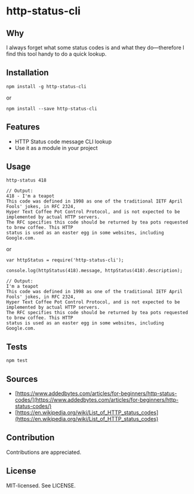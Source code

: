http-status-cli
======

Why
------
I always forget what some status codes is and what they do—therefore I find this tool handy to do a quick lookup.

Installation
------
```
npm install -g http-status-cli
```

or

```
npm install --save http-status-cli
```

Features
------
* HTTP Status code message CLI lookup
* Use it as a module in your project

Usage
------
```
http-status 418

// Output:
418 - I'm a teapot
This code was defined in 1998 as one of the traditional IETF April Fools' jokes, in RFC 2324, 
Hyper Text Coffee Pot Control Protocol, and is not expected to be implemented by actual HTTP servers. 
The RFC specifies this code should be returned by tea pots requested to brew coffee. This HTTP 
status is used as an easter egg in some websites, including Google.com.
```

or

```
var httpStatus = require('http-status-cli');

console.log(httpStatus(418).message, httpStatus(418).description);

// Output:
I'm a teapot
This code was defined in 1998 as one of the traditional IETF April Fools' jokes, in RFC 2324, 
Hyper Text Coffee Pot Control Protocol, and is not expected to be implemented by actual HTTP servers. 
The RFC specifies this code should be returned by tea pots requested to brew coffee. This HTTP 
status is used as an easter egg in some websites, including Google.com.
```

Tests
------
```
npm test
```

Sources
------
* [https://www.addedbytes.com/articles/for-beginners/http-status-codes/](https://www.addedbytes.com/articles/for-beginners/http-status-codes/)
* [https://en.wikipedia.org/wiki/List_of_HTTP_status_codes](https://en.wikipedia.org/wiki/List_of_HTTP_status_codes)

Contribution
------
Contributions are appreciated.

License
------
MIT-licensed. See LICENSE.
